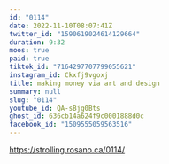 ```yaml
---
id: "0114"
date: 2022-11-10T08:07:41Z
twitter_id: "1590619024614129664"
duration: 9:32
moos: true
paid: true
tiktok_id: "7164297707799055621"
instagram_id: Ckxfj9vgoxj
title: making money via art and design
summary: null
slug: "0114"
youtube_id: QA-sBjg0Bts
ghost_id: 636cb14a624f9c0001888d0c
facebook_id: "1509555059563516"
---
```

https://strolling.rosano.ca/0114/
